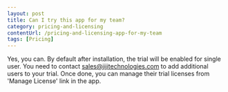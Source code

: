 ```yaml
---
layout: post
title: Can I try this app for my team?
category: pricing-and-licensing
contentUrl: /pricing-and-licensing-app-for-my-team
tags: [Pricing]
---
```

Yes, you can. By default after installation, the trial will be enabled for single user. You need to contact sales@jijitechnologies.com to add additional users to your trial. Once done, you can manage their trial licenses from 'Manage License' link in the app. 